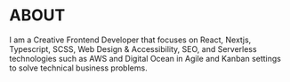 <!-- WRITE this about me info in markdown format - I build things for the web.
I am a Frontend Engineer that focuses on React, Nextjs, Typescript, Styled-components, Data Analysis, Web Design & Accessibility, SEO, and Serverless technologies such as AWS and Digital Ocean in Agile and Kanban settings to solve technical business problems. -->
# ABOUT

I am a Creative Frontend Developer that focuses on React, Nextjs, Typescript, SCSS, Web Design & Accessibility, SEO, and Serverless technologies such as AWS and Digital Ocean in Agile and Kanban settings to solve technical business problems.
